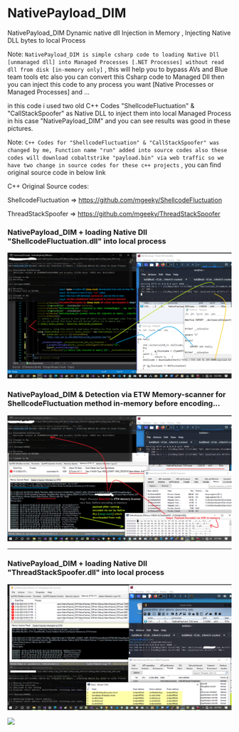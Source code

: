 # NativePayload_DIM

NativePayload_DIM Dynamic native dll Injection in Memory , Injecting Native DLL bytes to local Process

Note: `NativePayload_DIM is simple csharp code to loading Native Dll [unmanaged dll] into Managed Processes [.NET Processes] without read dll from disk [in-memory only]` , this will help you to bypass AVs and Blue team tools etc also you can convert this Csharp code to Managed Dll then you can inject this code to any process you want [Native Processes or Managed Processes] and ...

in this code i used two old C++ Codes "ShellcodeFluctuation" & "CallStackSpoofer" as Native DLL to inject them into local Managed Process in his case "NativePayload_DIM" and you can see results was good in these pictures.

Note: `C++ Codes for "ShellcodeFluctuation" & "CallStackSpoofer" was changed by me, Function name "run" added into source codes also these codes will download cobaltstrike "payload.bin" via web traffic so we have two change in source codes for these c++ projects` , you can find original source code in below link

C++ Original Source codes:

ShellcodeFluctuation => https://github.com/mgeeky/ShellcodeFluctuation

ThreadStackSpoofer => https://github.com/mgeeky/ThreadStackSpoofer



### NativePayload_DIM + loading Native Dll "ShellcodeFluctuation.dll" into local process
   ![](https://github.com/DamonMohammadbagher/NativePayload_DIM/blob/main/Pics/ShellcodeFluctuation1.png)
   
### NativePayload_DIM & Detection via ETW Memory-scanner for ShellcodeFluctuation method in-memory before encoding...
   ![](https://github.com/DamonMohammadbagher/NativePayload_DIM/blob/main/Pics/ShellcodeFluctuation2.png)
   
-------------------
### NativePayload_DIM + loading Native Dll "ThreadStackSpoofer.dll" into local process
   ![](https://github.com/DamonMohammadbagher/NativePayload_DIM/blob/main/Pics/callstackspoofer.png)
   
   
<p><a href="https://hits.seeyoufarm.com"><img src="https://hits.seeyoufarm.com/api/count/incr/badge.svg?url=https://github.com/DamonMohammadbagher/NativePayload_DIM"/></a></p>
